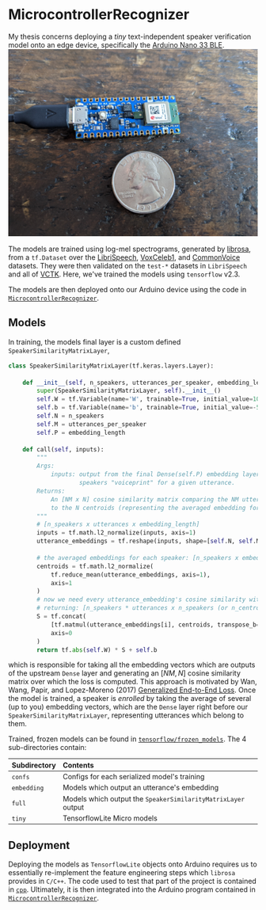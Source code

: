# MicrocontrollerRecognizer
My thesis concerns deploying a *tiny* text-independent speaker verification model onto an edge device, specifically the [Arduino Nano 33 BLE](https://store.arduino.cc/usa/nano-33-ble). ![Arduino-Device](./thesis-paper/assets/section4/arduino_nano_ble_sense.jpg)

The models are trained using log-mel spectrograms, generated by [librosa](https://librosa.org/doc/latest/generated/librosa.feature.melspectrogram.html), from a `tf.Dataset` over the [LibriSpeech](http://www.openslr.org/12/), [VoxCeleb1](https://www.robots.ox.ac.uk/~vgg/data/voxceleb/), and [CommonVoice](https://commonvoice.mozilla.org/en/datasets) datasets. They were then validated on the `test-*` datasets in `LibriSpeech` and all of [VCTK](https://datashare.is.ed.ac.uk/handle/10283/3443). Here, we've trained the models using `tensorflow` v2.3.

The models are then deployed onto our Arduino device using the code in [`MicrocontrollerRecognizer`](./MicrocontrollerRecognizer).

## Models
In training, the models final layer is a custom defined `SpeakerSimilarityMatrixLayer`, 
```python
class SpeakerSimilarityMatrixLayer(tf.keras.layers.Layer):

    def __init__(self, n_speakers, utterances_per_speaker, embedding_length):
        super(SpeakerSimilarityMatrixLayer, self).__init__()
        self.W = tf.Variable(name='W', trainable=True, initial_value=10.)
        self.b = tf.Variable(name='b', trainable=True, initial_value=-5.)
        self.N = n_speakers
        self.M = utterances_per_speaker
        self.P = embedding_length

    def call(self, inputs):
        """
        Args:
            inputs: output from the final Dense(self.P) embedding layer, representing each
                    speakers "voiceprint" for a given utterance.
        Returns:
            An [NM x N] cosine similarity matrix comparing the NM utterances in each column
            to the N centroids (representing the averaged embedding for a given speaker).
        """
        # [n_speakers x utterances x embedding_length]
        inputs = tf.math.l2_normalize(inputs, axis=1)
        utterance_embeddings = tf.reshape(inputs, shape=[self.N, self.M, self.P])

        # the averaged embeddings for each speaker: [n_speakers x embedding_length]
        centroids = tf.math.l2_normalize(
            tf.reduce_mean(utterance_embeddings, axis=1),
            axis=1
        )
        # now we need every utterance_embedding's cosine similarity with those centroids
        # returning: [n_speakers * utterances x n_speakers (or n_centroids)]
        S = tf.concat(
            [tf.matmul(utterance_embeddings[i], centroids, transpose_b=True) for i in range(self.N)],
            axis=0
        )
        return tf.abs(self.W) * S + self.b
```
which is responsible for taking all the embedding vectors which are outputs of the upstream `Dense` layer 
and generating an $[NM,N]$ cosine similarity matrix over which the loss is computed. This approach is motivated
by Wan, Wang, Papir, and Lopez-Moreno (2017) [Generalized End-to-End Loss](https://arxiv.org/abs/1710.10467). Once 
the model is trained, a speaker is _enrolled_ by taking the average of several (up to you) embedding vectors, which are 
the `Dense` layer right before our `SpeakerSimilarityMatrixLayer`, representing utterances which belong to them. 

Trained, frozen models can be found in [`tensorflow/frozen_models`](./tensorflow/frozen_models). The 4 sub-directories contain:

| Subdirectory | Contents                                     |
| :----------- | :--------------------------------------------|
| `confs`      | Configs for each serialized model's training |
| `embedding`  | Models which output an utterance's embedding |
| `full`       | Models which output the `SpeakerSimilarityMatrixLayer` output|
| `tiny`       | TensorflowLite Micro models | 

## Deployment
Deploying the models as `TensorflowLite` objects onto Arduino requires us to essentially re-implement the feature engineering
steps which `librosa` provides in `C/C++`. The code used to test that part of the project is contained in [`cpp`](./cpp). Ultimately,
it is then integrated into the Arduino program contained in [`MicrocontrollerRecognizer`](./MicrocontrollerRecognizer).